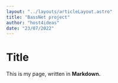 ```yaml
---
layout: "../layouts/articleLayout.astro"
title: "BassNet project"
author: "host4ideas"
date: "23/07/2022"
---
```


# Title

This is my page, written in **Markdown.**
